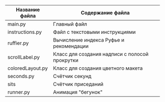 
Название файла   | Содержание файла
-----------------|------------------
main.py          | Главный файл
instructions.py  | Файл с текстовыми инструкциями 
ruffier.py       | Вычисление индекса Руфье и рекомендации
scrollLabel.py   | Класс для создания надписи с полосой прокрутки
coloredLayout.py | Класс для создания цветного макета 
seconds.py       | Счётчик секунд
sits             | Счётчик приседаний
runner.py        | Анимация "бегунок" 
